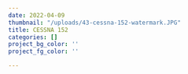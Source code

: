 ```yaml
---
date: 2022-04-09
thumbnail: "/uploads/43-cessna-152-watermark.JPG"
title: CESSNA 152
categories: []
project_bg_color: ''
project_fg_color: ''

---
```

